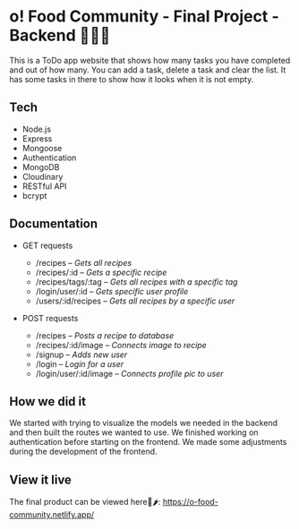 # o! Food Community - Final Project - Backend 🌟🍔🏅

This is a ToDo app website that shows how many tasks you have completed and out of how many. You can add a task, delete a task and clear the list. It has some tasks in there to show how it looks when it is not empty. 

## Tech

- Node.js
- Express
- Mongoose
- Authentication
- MongoDB
- Cloudinary
- RESTful API
- bcrypt

## Documentation

- GET requests
  * /recipes – *Gets all recipes*
  * /recipes/:id – *Gets a specific recipe*
  * /recipes/tags/:tag – *Gets all recipes with a specific tag*
  * /login/user/:id – *Gets specific user profile*
  * /users/:id/recipes – *Gets all recipes by a specific user*

- POST requests
  * /recipes – *Posts a recipe to database*
  * /recipes/:id/image – *Connects image to recipe*
  * /signup – *Adds new user*
  * /login – *Login for a user*
  * /login/user/:id/image – *Connects profile pic to user*

## How we did it

We started with trying to visualize the models we needed in the backend and then built the routes we wanted to use. We finished working on authentication before starting on the frontend. We made some adjustments during the development of the frontend.  

## View it live

The final product can be viewed here👀🌶: 
https://o-food-community.netlify.app/
